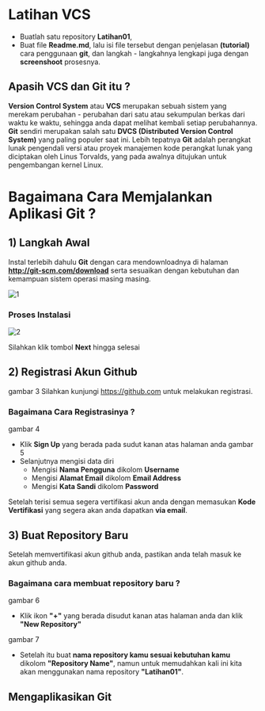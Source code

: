 # Latihan VCS

* Buatlah satu repository **Latihan01**,
* Buat file **Readme.md**, lalu isi file tersebut dengan penjelasan **(tutorial)** cara penggunaan **git**, dan langkah - langkahnya lengkapi juga dengan **screenshoot** prosesnya.

## Apasih VCS dan Git itu ?
**Version Control System** atau **VCS** merupakan sebuah sistem yang merekam perubahan - perubahan dari satu atau sekumpulan berkas dari waktu ke waktu, sehingga anda dapat melihat kembali setiap perubahannya. **Git** sendiri merupakan salah satu **DVCS (Distributed Version Control System)** yang paling populer saat ini. Lebih tepatnya **Git** adalah perangkat lunak pengendali versi atau proyek manajemen kode perangkat lunak yang diciptakan oleh Linus Torvalds, yang pada awalnya ditujukan untuk pengembangan kernel Linux. 

# Bagaimana Cara Memjalankan Aplikasi Git ?

## 1) Langkah Awal 
Instal terlebih dahulu **Git** dengan cara mendownloadnya di halaman **http://git-scm.com/download** serta sesuaikan dengan kebutuhan dan kemampuan sistem operasi masing masing.

![1](https://user-images.githubusercontent.com/56512562/72118577-189f1580-3384-11ea-80ca-da9534cb1f42.png)

### Proses Instalasi

![2](https://user-images.githubusercontent.com/56512562/72118671-72074480-3384-11ea-9c52-d8b1c0e08695.png)

Silahkan klik tombol **Next** hingga selesai

## 2) Registrasi Akun Github
gambar 3
Silahkan kunjungi https://github.com untuk melakukan registrasi. 

### Bagaimana Cara Registrasinya ?
gambar 4
* Klik **Sign Up** yang berada pada sudut kanan atas halaman anda
gambar 5
* Selanjutnya mengisi data diri
  * Mengisi **Nama Pengguna** dikolom **Username**
  * Mengisi **Alamat Email** dikolom **Email Address**
  * Mengisi **Kata Sandi** dikolom **Password**
  
Setelah terisi semua segera vertifikasi akun anda dengan memasukan **Kode Vertifikasi** yang segera akan anda dapatkan **via email**.

## 3) Buat Repository Baru
Setelah memvertifikasi akun github anda, pastikan anda telah masuk ke akun github anda.

### Bagaimana cara membuat repository baru ?
gambar 6
* Klik ikon **"+"** yang berada disudut kanan atas halaman anda dan klik **"New Repository"**

gambar 7
* Setelah itu buat **nama repository kamu sesuai kebutuhan kamu** dikolom **"Repository Name"**, namun untuk memudahkan kali ini kita akan menggunakan nama repository **"Latihan01"**.

## Mengaplikasikan Git
